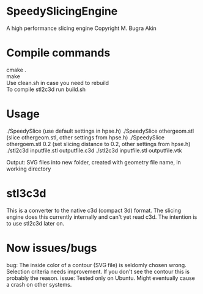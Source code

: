 # SpeedySlicingEngine
A high performance slicing engine
Copyright M. Bugra Akin

# Compile commands
cmake . \
make \
Use clean.sh in case you need to rebuild \
To compile stl2c3d run build.sh

# Usage
./SpeedySlice (use default settings in hpse.h)
./SpeedySlice othergeom.stl (slice othergeom.stl, other settings from hpse.h)
./SpeedySlice othergoem.stl 0.2 (set slicing distance to 0.2, other settings from hpse.h)
./stl2c3d inputfile.stl outputfile.c3d
./stl2c3d inputfile.stl outputfile.vtk

Output: SVG files into new folder, created with geometry file name, in working directory

# stl3c3d	
This is a converter to the native c3d (compact 3d) format. 
The slicing engine does this currently internally and can't yet read c3d. 
The intention is to use stl2c3d later on.

# Now issues/bugs
bug: The inside color of a contour (SVG file) is seldomly chosen wrong. Selection criteria needs improvement. If you don't see the contour this is probably the reason. 
issue: Tested only on Ubuntu. Might eventually cause a crash on other systems.
